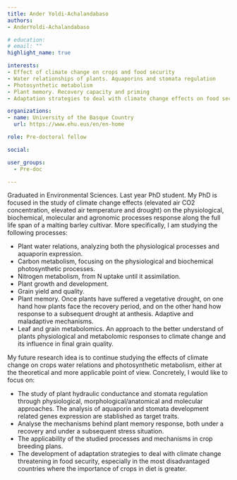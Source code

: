 ```yaml
---
title: Ander Yoldi-Achalandabaso
authors:
- AnderYoldi-Achalandabaso

# education:
# email: ""
highlight_name: true

interests:
- Effect of climate change on crops and food security
- Water relationships of plants. Aquaporins and stomata regulation
- Photosynthetic metabolism
- Plant memory. Recovery capacity and priming
- Adaptation strategies to deal with climate change effects on food security and applicability of the studied mechanisms

organizations:
- name: University of the Basque Country
  url: https://www.ehu.eus/en/en-home

role: Pre-doctoral fellow

social:

user_groups: 
  - Pre-doc

---
```

Graduated in Environmental Sciences. Last year PhD student. My PhD is focused in the study of climate change effects (elevated air CO2 concentration, elevated air temperature and drought) on the physiological, biochemical, molecular and agronomic processes response along the full life span of a malting barley cultivar. More specifically, I am studying the following processes:

- Plant water relations, analyzing both the physiological processes and aquaporin expression.
- Carbon metabolism, focusing on the physiological and biochemical photosynthetic processes.
- Nitrogen metabolism, from N uptake until it assimilation.
- Plant growth and development.
- Grain yield and quality.
- Plant memory. Once plants have suffered a vegetative drought, on one hand how plants face the recovery period, and on the other hand how response to a subsequent drought at anthesis. Adaptive and maladaptive mechanisms.
- Leaf and grain metabolomics. An approach to the better understand of plants physiological and metabolomic responses to climate change and its influence in final grain quality. 

My future research idea is to continue studying the effects of climate change on crops water relations and photosynthetic metabolism, either at the theoretical and more applicable point of view. Concretely, I would like to focus on:

- The study of plant hydraulic conductance and stomata regulation through physiological, morphological/anatomical and molecular approaches. The analysis of aquaporin and stomata development related genes expression are stablished as target traits.
-	Analyse the mechanisms behind plant memory response, both under a recovery and under a subsequent stress situation.
-	The applicability of the studied processes and mechanisms in crop breeding plans.
-	The development of adaptation strategies to deal with climate change threatening in food security, especially in the most disadvantaged countries where the importance of crops in diet is greater.